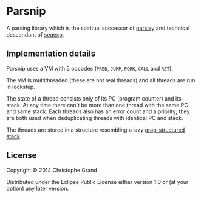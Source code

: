 # Parsnip

A parsing library which is the spiritual successor of [parsley](http://github.com/cgrand/parsley) and technical descendant of [seqexp](http://github.com/cgrand/seqexp).

## Implementation details

Parsnip uses a VM with 5 opcodes (`PRED`, `JUMP`, `FORK`, `CALL` and `RET`).

The VM is multithreaded (these are not real threads) and all threads are run in lockstep.

The state of a thread consists only of its PC (program counter) and its stack. At any time there can't be more than one thread with the same PC and same stack. Each threads also has an error count and a priority; they are both used when deduplicating threads with identical PC and stack.

The threads are stored in a structure resembling a lazy [grap-structured stack](http://en.wikipedia.org/wiki/Graph-structured_stack).


## License

Copyright © 2014 Christophe Grand

Distributed under the Eclipse Public License either version 1.0 or (at
your option) any later version.
